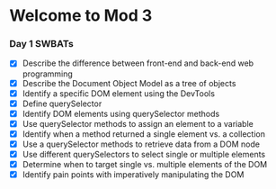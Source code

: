 # Welcome to Mod 3

### Day 1 SWBATs

- [x] Describe the difference between front-end and back-end web programming
- [x] Describe the Document Object Model as a tree of objects
- [x] Identify a specific DOM element using the DevTools
- [x] Define querySelector
- [x] Identify DOM elements using querySelector methods
- [x] Use querySelector methods to assign an element to a variable
- [x] Identify when a method returned a single element vs. a collection
- [x] Use a querySelector methods to retrieve data from a DOM node
- [x] Use different querySelectors to select single or multiple elements
- [x] Determine when to target single vs. multiple elements of the DOM
- [x] Identify pain points with imperatively manipulating the DOM